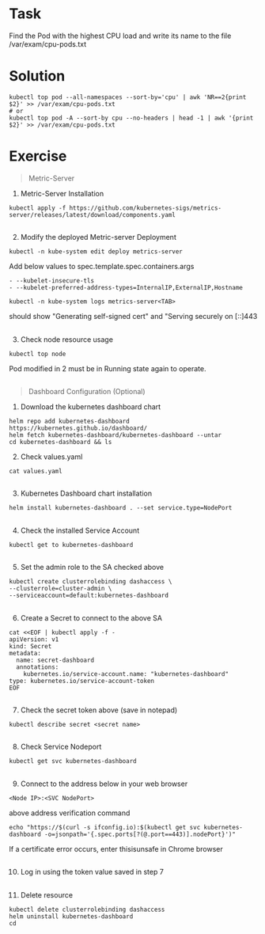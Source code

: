 # Task
Find the Pod with the highest CPU load and write its name to the file /var/exam/cpu-pods.txt
# Solution
```
kubectl top pod --all-namespaces --sort-by='cpu' | awk 'NR==2{print $2}' >> /var/exam/cpu-pods.txt
# or
kubectl top pod -A --sort-by cpu --no-headers | head -1 | awk '{print $2}' >> /var/exam/cpu-pods.txt
```

# Exercise

>Metric-Server

1. Metric-Server Installation
```
kubectl apply -f https://github.com/kubernetes-sigs/metrics-server/releases/latest/download/components.yaml
```

##

2. Modify the deployed Metric-server Deployment
```
kubectl -n kube-system edit deploy metrics-server
```
Add below values to spec.template.spec.containers.args

```
- --kubelet-insecure-tls
- --kubelet-preferred-address-types=InternalIP,ExternalIP,Hostname
```
```
kubectl -n kube-system logs metrics-server<TAB> 
```
should show "Generating self-signed cert" and "Serving securely on [::]443

##

3. Check node resource usage
```
kubectl top node
```
Pod modified in 2 must be in Running state again to operate.

##

>Dashboard Configuration (Optional)

1. Download the kubernetes dashboard chart
```
helm repo add kubernetes-dashboard https://kubernetes.github.io/dashboard/
helm fetch kubernetes-dashboard/kubernetes-dashboard --untar
cd kubernetes-dashboard && ls
```

2. Check values.yaml
```
cat values.yaml
```

##

3. Kubernetes Dashboard chart installation
```
helm install kubernetes-dashboard . --set service.type=NodePort
```

##

4. Check the installed Service Account
```
kubectl get to kubernetes-dashboard
```

##

5. Set the admin role to the SA checked above
```
kubectl create clusterrolebinding dashaccess \
--clusterrole=cluster-admin \
--serviceaccount=default:kubernetes-dashboard
```

##

6. Create a Secret to connect to the above SA
```
cat <<EOF | kubectl apply -f -
apiVersion: v1
kind: Secret
metadata:
  name: secret-dashboard
  annotations:
    kubernetes.io/service-account.name: "kubernetes-dashboard"
type: kubernetes.io/service-account-token
EOF
```

##

7. Check the secret token above (save in notepad)
```
kubectl describe secret <secret name>
```

##

8. Check Service Nodeport
```
kubectl get svc kubernetes-dashboard
```

##

9. Connect to the address below in your web browser
```
<Node IP>:<SVC NodePort>
```

above address verification command
```
echo "https://$(curl -s ifconfig.io):$(kubectl get svc kubernetes-dashboard -o=jsonpath='{.spec.ports[?(@.port==443)].nodePort}')"
```

If a certificate error occurs, enter thisisunsafe in Chrome browser
##

10. Log in using the token value saved in step 7

##

11. Delete resource
```
kubectl delete clusterrolebinding dashaccess
helm uninstall kubernetes-dashboard
cd
```
